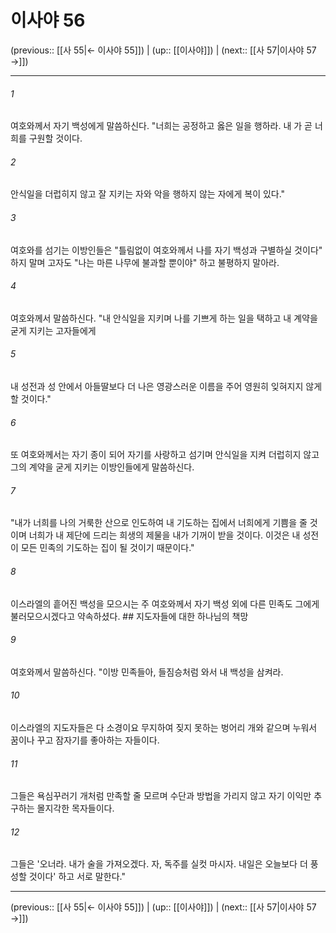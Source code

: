 # 이사야 56

(previous:: [[사 55|← 이사야 55]]) | (up:: [[이사야]]) | (next:: [[사 57|이사야 57 →]])

***




###### 1 

여호와께서 자기 백성에게 말씀하신다. "너희는 공정하고 옳은 일을 행하라. 내 가 곧 너희를 구원할 것이다. 



###### 2 

안식일을 더럽히지 않고 잘 지키는 자와 악을 행하지 않는 자에게 복이 있다." 



###### 3 

여호와를 섬기는 이방인들은 "틀림없이 여호와께서 나를 자기 백성과 구별하실 것이다" 하지 말며 고자도 "나는 마른 나무에 불과할 뿐이야" 하고 불평하지 말아라. 



###### 4 

여호와께서 말씀하신다. "내 안식일을 지키며 나를 기쁘게 하는 일을 택하고 내 계약을 굳게 지키는 고자들에게 



###### 5 

내 성전과 성 안에서 아들딸보다 더 나은 영광스러운 이름을 주어 영원히 잊혀지지 않게 할 것이다." 



###### 6 

또 여호와께서는 자기 종이 되어 자기를 사랑하고 섬기며 안식일을 지켜 더럽히지 않고 그의 계약을 굳게 지키는 이방인들에게 말씀하신다. 



###### 7 

"내가 너희를 나의 거룩한 산으로 인도하여 내 기도하는 집에서 너희에게 기쁨을 줄 것이며 너희가 내 제단에 드리는 희생의 제물을 내가 기꺼이 받을 것이다. 이것은 내 성전이 모든 민족의 기도하는 집이 될 것이기 때문이다." 



###### 8 

이스라엘의 흩어진 백성을 모으시는 주 여호와께서 자기 백성 외에 다른 민족도 그에게 불러모으시겠다고 약속하셨다. ## 지도자들에 대한 하나님의 책망 



###### 9 

여호와께서 말씀하신다. "이방 민족들아, 들짐승처럼 와서 내 백성을 삼켜라. 



###### 10 

이스라엘의 지도자들은 다 소경이요 무지하여 짖지 못하는 벙어리 개와 같으며 누워서 꿈이나 꾸고 잠자기를 좋아하는 자들이다. 



###### 11 

그들은 욕심꾸러기 개처럼 만족할 줄 모르며 수단과 방법을 가리지 않고 자기 이익만 추구하는 몰지각한 목자들이다. 



###### 12 

그들은 '오너라. 내가 술을 가져오겠다. 자, 독주를 실컷 마시자. 내일은 오늘보다 더 풍성할 것이다' 하고 서로 말한다."

***

(previous:: [[사 55|← 이사야 55]]) | (up:: [[이사야]]) | (next:: [[사 57|이사야 57 →]])

